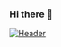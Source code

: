 ### Hi there 👋

[![Header](https://raw.githubusercontent.com/MartinHeinz/<OWNER>/<OWNER>/readme_header.png "Header")](https://some-url.dev/)
